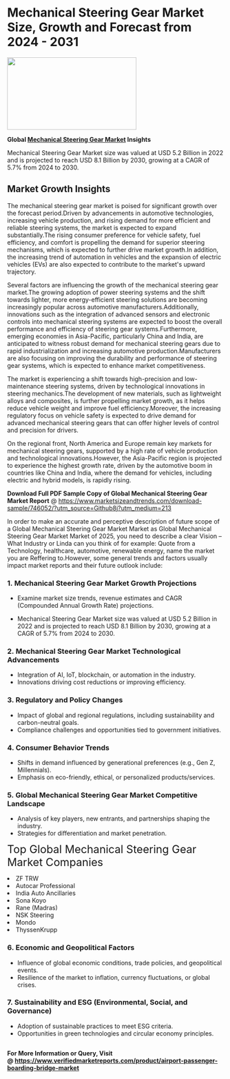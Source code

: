 <H1>Mechanical Steering Gear Market Size, Growth and Forecast from 2024 - 2031</H1><img class="aligncenter size-medium wp-image-584254" src="https://thirdeyenews.in/wp-content/uploads/2024/09/Global-Market-Research-300x168.jpeg" alt="" width="300" height="168" /><p><strong>Global&nbsp;<a href="https://www.marketsizeandtrends.com/download-sample/746052/?utm_source=Github8j?utm_medium=213">Mechanical Steering Gear Market</a> Insights</strong></p><p>Mechanical Steering Gear Market size was valued at USD 5.2 Billion in 2022 and is projected to reach USD 8.1 Billion by 2030, growing at a CAGR of 5.7% from 2024 to 2030.</p><p><h2>Market Growth Insights</h2> <p>The mechanical steering gear market is poised for significant growth over the forecast period.Driven by advancements in automotive technologies, increasing vehicle production, and rising demand for more efficient and reliable steering systems, the market is expected to expand substantially.The rising consumer preference for vehicle safety, fuel efficiency, and comfort is propelling the demand for superior steering mechanisms, which is expected to further drive market growth.In addition, the increasing trend of automation in vehicles and the expansion of electric vehicles (EVs) are also expected to contribute to the market's upward trajectory.</p> <p>Several factors are influencing the growth of the mechanical steering gear market.The growing adoption of power steering systems and the shift towards lighter, more energy-efficient steering solutions are becoming increasingly popular across automotive manufacturers.Additionally, innovations such as the integration of advanced sensors and electronic controls into mechanical steering systems are expected to boost the overall performance and efficiency of steering gear systems.Furthermore, emerging economies in Asia-Pacific, particularly China and India, are anticipated to witness robust demand for mechanical steering gears due to rapid industrialization and increasing automotive production.Manufacturers are also focusing on improving the durability and performance of steering gear systems, which is expected to enhance market competitiveness.</p> <p>The market is experiencing a shift towards high-precision and low-maintenance steering systems, driven by technological innovations in steering mechanics.The development of new materials, such as lightweight alloys and composites, is further propelling market growth, as it helps reduce vehicle weight and improve fuel efficiency.Moreover, the increasing regulatory focus on vehicle safety is expected to drive demand for advanced mechanical steering gears that can offer higher levels of control and precision for drivers.</p> <p>On the regional front, North America and Europe remain key markets for mechanical steering gears, supported by a high rate of vehicle production and technological innovations.However, the Asia-Pacific region is projected to experience the highest growth rate, driven by the automotive boom in countries like China and India, where the demand for vehicles, including electric and hybrid models, is rapidly rising.</p> <p><span class=""><strong>Download Full PDF Sample Copy of Global Mechanical Steering Gear Market Report</strong> @ <a href="https://www.marketsizeandtrends.com/download-sample/746052/?utm_source=Github8j?utm_medium=213" target="_blank">https://www.marketsizeandtrends.com/download-sample/746052/?utm_source=Github8j?utm_medium=213</a></span></p><p>In order to make an accurate and perceptive description of future scope of a Global&nbsp;Mechanical Steering Gear Market Market as Global&nbsp;Mechanical Steering Gear Market Market of 2025, you need to describe a clear Vision &ndash; What Industry or Linda can you think of for example: Quote from a Technology, healthcare, automotive, renewable energy, name the market you are Reffering to.However, some general trends and factors usually impact market reports and their future outlook include:</p><h3>1.&nbsp;<strong>Mechanical Steering Gear Market Growth Projections</strong></h3><ul><li>Examine market size trends, revenue estimates and CAGR (Compounded Annual Growth Rate) projections.</li><li><p>Mechanical Steering Gear Market size was valued at USD 5.2 Billion in 2022 and is projected to reach USD 8.1 Billion by 2030, growing at a CAGR of 5.7% from 2024 to 2030.</p></li></ul><h3>2.&nbsp;<strong>Mechanical Steering Gear Market Technological Advancements</strong></h3><ul><li>Integration of AI, IoT, blockchain, or automation in the industry.</li><li>Innovations driving cost reductions or improving efficiency.</li></ul><h3>3.&nbsp;<strong>Regulatory and Policy Changes</strong></h3><ul><li>Impact of global and regional regulations, including sustainability and carbon-neutral goals.</li><li>Compliance challenges and opportunities tied to government initiatives.</li></ul><h3>4.&nbsp;<strong>Consumer Behavior Trends</strong></h3><ul><li>Shifts in demand influenced by generational preferences (e.g., Gen Z, Millennials).</li><li>Emphasis on eco-friendly, ethical, or personalized products/services.</li></ul><h3>5.&nbsp;<strong>Global Mechanical Steering Gear Market Competitive Landscape</strong></h3><ul><li>Analysis of key players, new entrants, and partnerships shaping the industry.</li><li>Strategies for differentiation and market penetration.</li></ul><p data-pm-slice="1 1 []"><span style="color: inherit; font-family: inherit; font-size: 25px;">Top Global Mechanical Steering Gear Market Companies</span></p><div class="" data-test-id=""><p><li>ZF TRW</li><li> Autocar Professional</li><li> India Auto Ancillaries</li><li> Sona Koyo</li><li> Rane (Madras)</li><li> NSK Steering</li><li> Mondo</li><li> ThyssenKrupp</li></p></div><h3>6.&nbsp;<strong>Economic and Geopolitical Factors</strong></h3><ul><li>Influence of global economic conditions, trade policies, and geopolitical events.</li><li>Resilience of the market to inflation, currency fluctuations, or global crises.</li></ul><h3>7.&nbsp;<strong>Sustainability and ESG (Environmental, Social, and Governance)</strong></h3><ul><li>Adoption of sustainable practices to meet ESG criteria.</li><li>Opportunities in green technologies and circular economy principles.</li></ul><h2><strong style="font-size: 14px;">For More Information or Query, Visit @&nbsp;</strong><a style="background-color: #ffffff; font-size: 14px;" href="https://www.marketsizeandtrends.com/report/mechanical-steering-gear-market/" target="_blank">https://www.verifiedmarketreports.com/product/airport-passenger-boarding-bridge-market</a></h2>